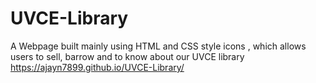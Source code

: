 # UVCE-Library
A Webpage built mainly using  HTML and CSS  style icons , which allows  users to sell, barrow and to know about our UVCE library
https://ajayn7899.github.io/UVCE-Library/
